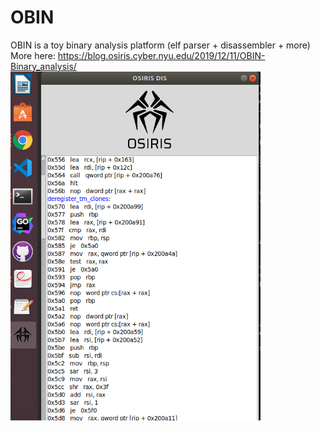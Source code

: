 # OBIN
OBIN is a toy binary analysis platform (elf parser + disassembler + more) <br> More here: https://blog.osiris.cyber.nyu.edu/2019/12/11/OBIN-Binary_analysis/
<img src="https://raw.githubusercontent.com/ImanHosseini/OBIN/master/blog/oscr.png" width="400" />

